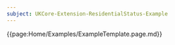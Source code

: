 ```yaml
---
subject: UKCore-Extension-ResidentialStatus-Example
---
```

{{page:Home/Examples/ExampleTemplate.page.md}}
